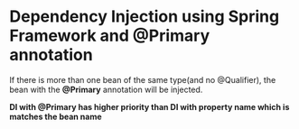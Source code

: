 # Dependency Injection using Spring Framework and @Primary annotation

If there is more than one bean of the same type(and no @Qualifier), the bean with the <b>@Primary</b> annotation will be injected.

<b>DI with @Primary has higher priority than DI with property name which is matches the bean name</b>

